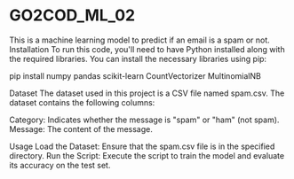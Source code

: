 # GO2COD_ML_02
This is a machine learning model to predict if an email is a spam or not. 
Installation
To run this code, you'll need to have Python installed along with the required libraries. You can install the necessary libraries using pip:

pip install numpy pandas scikit-learn CountVectorizer MultinomialNB

Dataset
The dataset used in this project is a CSV file named spam.csv. The dataset contains the following columns:

Category: Indicates whether the message is "spam" or "ham" (not spam).
Message: The content of the message.

Usage
Load the Dataset: Ensure that the spam.csv file is in the specified directory.
Run the Script: Execute the script to train the model and evaluate its accuracy on the test set.
